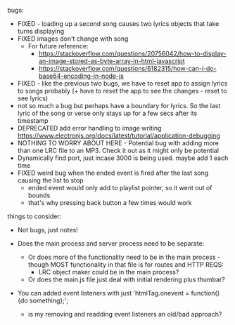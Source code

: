 bugs:

- FIXED - loading up a second song causes two lyrics objects that take turns displaying
- FIXED images don't change with song
  - For future reference:
    - https://stackoverflow.com/questions/20756042/how-to-display-an-image-stored-as-byte-array-in-html-javascript
    - https://stackoverflow.com/questions/6182315/how-can-i-do-base64-encoding-in-node-js
- FIXED - like the previous two bugs, we have to reset app to assign lyrics to songs probably (+ have to reset the app to see the changes - reset to see lyrics)
- not so much a bug but perhaps have a boundary for lyrics. So the last lyric of the song or verse only stays up for a few secs after its timestamp
- DEPRECATED add error handling to image writing
  https://www.electronjs.org/docs/latest/tutorial/application-debugging
- NOTHING TO WORRY ABOUT HERE - Potential bug with adding more than one LRC file to an MP3. Check it out as it might only be potential
- Dynamically find port, just incase 3000 is being used. maybe add 1 each time
- FIXED weird bug when the ended event is fired after the last song causing the list to stop
  - ended event would only add to playlist pointer, so it went out of bounds
  - that's why pressing back button a few times would work


things to consider:
  - Not bugs, just notes!

  - Does the main process and server process need to be separate:
    - Or does more of the functionality need to be in the main process - though MOST functionality in that file is for routes and HTTP REQS:
      - LRC object maker could be in the main process?
    - Or does the main.js file just deal with initial rendering plus thumbar?
  - You can added event listeners with just 'htmlTag.onevent = function() {do something};';
    - is my removing and readding event listeners an old/bad approach?